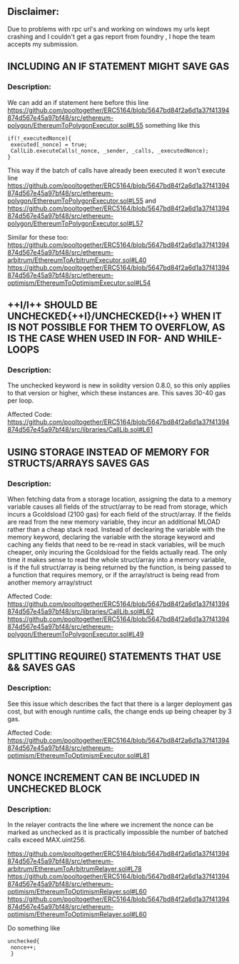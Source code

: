 ## Disclaimer:
Due to problems with rpc url's and working on windows my urls kept crashing and I couldn't get a gas report from foundry , I hope the team
accepts my submission. 

## INCLUDING AN IF STATEMENT MIGHT SAVE GAS

### Description:

We can add an if statement here before this line https://github.com/pooltogether/ERC5164/blob/5647bd84f2a6d1a37f41394874d567e45a97bf48/src/ethereum-polygon/EthereumToPolygonExecutor.sol#L55
something like this
```
if(!_executedNonce){
 executed[_nonce] = true;
 CallLib.executeCalls(_nonce, _sender, _calls, _executedNonce);
}
```
This way if the batch of calls have already been executed it won't execute line https://github.com/pooltogether/ERC5164/blob/5647bd84f2a6d1a37f41394874d567e45a97bf48/src/ethereum-polygon/EthereumToPolygonExecutor.sol#L55 and https://github.com/pooltogether/ERC5164/blob/5647bd84f2a6d1a37f41394874d567e45a97bf48/src/ethereum-polygon/EthereumToPolygonExecutor.sol#L57

Similar for these too:
https://github.com/pooltogether/ERC5164/blob/5647bd84f2a6d1a37f41394874d567e45a97bf48/src/ethereum-arbitrum/EthereumToArbitrumExecutor.sol#L40
https://github.com/pooltogether/ERC5164/blob/5647bd84f2a6d1a37f41394874d567e45a97bf48/src/ethereum-optimism/EthereumToOptimismExecutor.sol#L54


##  ++I/I++ SHOULD BE UNCHECKED{++I}/UNCHECKED{I++} WHEN IT IS NOT POSSIBLE FOR THEM TO OVERFLOW, AS IS THE CASE WHEN USED IN FOR- AND WHILE-LOOPS

### Description:

The unchecked keyword is new in solidity version 0.8.0, so this only applies to that version or higher, which these instances are. This saves 30-40 gas per loop.

Affected Code:
https://github.com/pooltogether/ERC5164/blob/5647bd84f2a6d1a37f41394874d567e45a97bf48/src/libraries/CallLib.sol#L61

## USING STORAGE INSTEAD OF MEMORY FOR STRUCTS/ARRAYS SAVES GAS

### Description:


When fetching data from a storage location, assigning the data to a memory variable causes all fields of the struct/array to be read from storage, 
which incurs a Gcoldsload (2100 gas) for each field of the struct/array. If the fields are read from the new memory variable, they incur an additional 
MLOAD rather than a cheap stack read. Instead of declearing the variable with the memory keyword, declaring the variable with the storage keyword and
caching any fields that need to be re-read in stack variables, will be much cheaper, only incuring the Gcoldsload for the fields actually read. 
The only time it makes sense to read the whole struct/array into a memory variable, is if the full struct/array is being returned by the function, 
is being passed to a function that requires memory, or if the array/struct is being read from another memory array/struct

Affected Code:
https://github.com/pooltogether/ERC5164/blob/5647bd84f2a6d1a37f41394874d567e45a97bf48/src/libraries/CallLib.sol#L62
https://github.com/pooltogether/ERC5164/blob/5647bd84f2a6d1a37f41394874d567e45a97bf48/src/ethereum-polygon/EthereumToPolygonExecutor.sol#L49




## SPLITTING REQUIRE() STATEMENTS THAT USE && SAVES GAS

### Description:

See this issue which describes the fact that there is a larger deployment gas cost, but with enough runtime calls, the change ends up being cheaper by 3 gas.

Affected Code:
https://github.com/pooltogether/ERC5164/blob/5647bd84f2a6d1a37f41394874d567e45a97bf48/src/ethereum-optimism/EthereumToOptimismExecutor.sol#L81


## NONCE INCREMENT CAN BE INCLUDED IN UNCHECKED BLOCK

### Description:

In the relayer contracts the line where we increment the nonce can be marked as unchecked as it is practically impossible the number of batched calls
exceed MAX.uint256.

https://github.com/pooltogether/ERC5164/blob/5647bd84f2a6d1a37f41394874d567e45a97bf48/src/ethereum-arbitrum/EthereumToArbitrumRelayer.sol#L78
https://github.com/pooltogether/ERC5164/blob/5647bd84f2a6d1a37f41394874d567e45a97bf48/src/ethereum-optimism/EthereumToOptimismRelayer.sol#L60
https://github.com/pooltogether/ERC5164/blob/5647bd84f2a6d1a37f41394874d567e45a97bf48/src/ethereum-optimism/EthereumToOptimismRelayer.sol#L60

Do something like 
```
unchecked{
 nonce++;
 }
```
